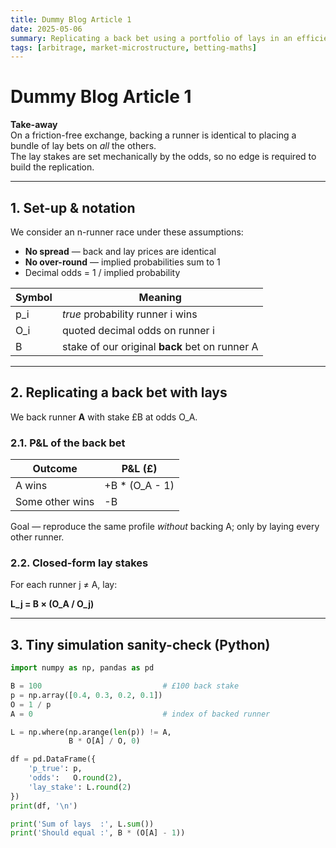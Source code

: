 ```yaml
---
title: Dummy Blog Article 1
date: 2025-05-06
summary: Replicating a back bet using a portfolio of lays in an efficient betting market.
tags: [arbitrage, market-microstructure, betting-maths]
---
```


# Dummy Blog Article 1

**Take-away**  
On a friction-free exchange, backing a runner is identical to placing a bundle of lay bets on *all* the others.  
The lay stakes are set mechanically by the odds, so no edge is required to build the replication.

---

## 1. Set-up & notation

We consider an n-runner race under these assumptions:

- **No spread** — back and lay prices are identical  
- **No over-round** — implied probabilities sum to 1  
- Decimal odds = 1 / implied probability

| Symbol | Meaning |
|--------|---------|
| p_i    | *true* probability runner i wins |
| O_i    | quoted decimal odds on runner i |
| B      | stake of our original **back** bet on runner A |

---

## 2. Replicating a back bet with lays

We back runner **A** with stake £B at odds O_A.

### 2.1. P&L of the back bet

| Outcome         | P&L (£)            |
|-----------------|--------------------|
| A wins          | +B * (O_A - 1)     |
| Some other wins | -B                 |

Goal — reproduce the same profile *without* backing A; only by laying every other runner.

### 2.2. Closed-form lay stakes

For each runner j ≠ A, lay:

**L_j = B × (O_A / O_j)**

---

## 3. Tiny simulation sanity-check (Python)

```python
import numpy as np, pandas as pd

B = 100                           # £100 back stake
p = np.array([0.4, 0.3, 0.2, 0.1])
O = 1 / p
A = 0                             # index of backed runner

L = np.where(np.arange(len(p)) != A,
             B * O[A] / O, 0)

df = pd.DataFrame({
    'p_true': p,
    'odds':   O.round(2),
    'lay_stake': L.round(2)
})
print(df, '\n')

print('Sum of lays  :', L.sum())
print('Should equal :', B * (O[A] - 1))
